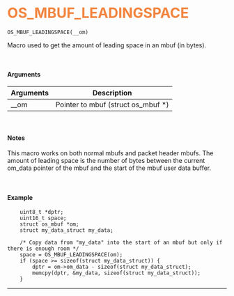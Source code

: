 ## <font color="#F2853F" style="font-size:24pt">OS_MBUF_LEADINGSPACE</font>

```no-highlight
OS_MBUF_LEADINGSPACE(__om)
```

Macro used to get the amount of leading space in an mbuf (in bytes).


<br>


#### Arguments

| Arguments | Description |
|-----------|-------------|
| __om |  Pointer to mbuf (struct os_mbuf *)  |


<br>

#### Notes
This macro works on both normal mbufs and packet header mbufs. The amount of leading space is the number of bytes between the current om_data pointer of the mbuf and the start of the mbuf user data buffer.

<br>

#### Example

```no-highlight
    uint8_t *dptr;
    uint16_t space;
    struct os_mbuf *om;
    struct my_data_struct my_data;

    /* Copy data from "my_data" into the start of an mbuf but only if there is enough room */
    space = OS_MBUF_LEADINGSPACE(om);
    if (space >= sizeof(struct my_data_struct)) {
        dptr = om->om_data - sizeof(struct my_data_struct);
        memcpy(dptr, &my_data, sizeof(struct my_data_struct));
    }
```

---------------------

